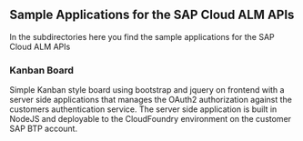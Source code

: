 ## Sample Applications for the SAP Cloud ALM APIs


In the subdirectories here you find the sample applications for the SAP Cloud ALM APIs

### Kanban Board
Simple Kanban style board using bootstrap and jquery on frontend with a server side applications that manages the OAuth2 authorization against the customers authentication service. The server side application is built in NodeJS and deployable to the CloudFoundry environment on the customer SAP BTP account.
